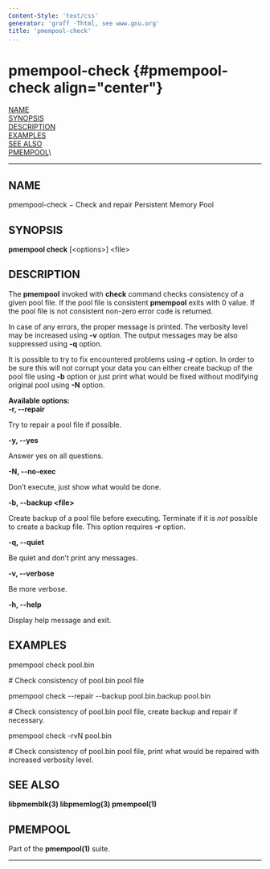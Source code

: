 ```yaml
---
Content-Style: 'text/css'
generator: 'groff -Thtml, see www.gnu.org'
title: 'pmempool-check'
...
```


pmempool-check {#pmempool-check align="center"}
==============

[NAME](#NAME)\
[SYNOPSIS](#SYNOPSIS)\
[DESCRIPTION](#DESCRIPTION)\
[EXAMPLES](#EXAMPLES)\
[SEE ALSO](#SEE%20ALSO)\
[PMEMPOOL](#PMEMPOOL)\

------------------------------------------------------------------------

NAME []()
---------

pmempool-check − Check and repair Persistent Memory Pool

SYNOPSIS []()
-------------

**pmempool check** \[&lt;options&gt;\] &lt;file&gt;

DESCRIPTION []()
----------------

The **pmempool** invoked with **check** command checks consistency of a
given pool file. If the pool file is consistent **pmempool** exits with
0 value. If the pool file is not consistent non-zero error code is
returned.

In case of any errors, the proper message is printed. The verbosity
level may be increased using **-v** option. The output messages may be
also suppressed using **-q** option.

It is possible to try to fix encountered problems using **-r** option.
In order to be sure this will not corrupt your data you can either
create backup of the pool file using **-b** option or just print what
would be fixed without modifying original pool using **-N** option.

**Available options:\
-r, --repair**

Try to repair a pool file if possible.

**-y, --yes**

Answer yes on all questions.

**-N, --no-exec**

Don’t execute, just show what would be done.

**-b, --backup &lt;file&gt;**

Create backup of a pool file before executing. Terminate if it is *not*
possible to create a backup file. This option requires **-r** option.

**-q, --quiet**

Be quiet and don’t print any messages.

**-v, --verbose**

Be more verbose.

**-h, --help**

Display help message and exit.

EXAMPLES []()
-------------

pmempool check pool.bin

\# Check consistency of pool.bin pool file

pmempool check --repair --backup pool.bin.backup pool.bin

\# Check consistency of pool.bin pool file, create backup and repair if
necessary.

pmempool check -rvN pool.bin

\# Check consistency of pool.bin pool file, print what would be repaired
with increased verbosity level.

SEE ALSO []()
-------------

**libpmemblk(3) libpmemlog(3) pmempool(1)**

PMEMPOOL []()
-------------

Part of the **pmempool(1)** suite.

------------------------------------------------------------------------
